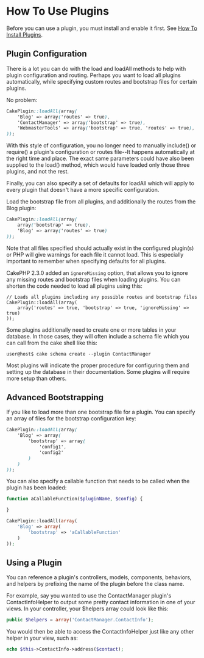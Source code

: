 # How To Use Plugins

Before you can use a plugin, you must install and enable it first.
See [How To Install Plugins](../plugins/how-to-install-plugins).

## Plugin Configuration

There is a lot you can do with the load and loadAll methods to help with
plugin configuration and routing. Perhaps you want to load all plugins
automatically, while specifying custom routes and bootstrap files for
certain plugins.

No problem:

``` css
CakePlugin::loadAll(array(
    'Blog' => array('routes' => true),
    'ContactManager' => array('bootstrap' => true),
    'WebmasterTools' => array('bootstrap' => true, 'routes' => true),
));
```

With this style of configuration, you no longer need to manually
include() or require() a plugin's configuration or routes file--It happens
automatically at the right time and place. The exact same parameters could
have also been supplied to the load() method, which would have loaded only those
three plugins, and not the rest.

Finally, you can also specify a set of defaults for loadAll which will apply to
every plugin that doesn't have a more specific configuration.

Load the bootstrap file from all plugins, and additionally the routes from the Blog plugin:

``` css
CakePlugin::loadAll(array(
    array('bootstrap' => true),
    'Blog' => array('routes' => true)
));
```

Note that all files specified should actually exist in the configured
plugin(s) or PHP will give warnings for each file it cannot load. This is
especially important to remember when specifying defaults for all plugins.

CakePHP 2.3.0 added an `ignoreMissing` option, that allows you to ignore any
missing routes and bootstrap files when loading plugins. You can shorten the
code needed to load all plugins using this:

    // Loads all plugins including any possible routes and bootstrap files
    CakePlugin::loadAll(array(
        array('routes' => true, 'bootstrap' => true, 'ignoreMissing' => true)
    ));

Some plugins additionally need to create one or more tables in your database. In
those cases, they will often include a schema file which you can
call from the cake shell like this:

    user@host$ cake schema create --plugin ContactManager

Most plugins will indicate the proper procedure for configuring
them and setting up the database in their documentation. Some
plugins will require more setup than others.

## Advanced Bootstrapping

If you like to load more than one bootstrap file for a plugin. You can specify
an array of files for the bootstrap configuration key:

``` css
CakePlugin::loadAll(array(
    'Blog' => array(
        'bootstrap' => array(
            'config1',
            'config2'
        )
    )
));
```

You can also specify a callable function that needs to be called when the plugin
has been loaded:

``` php
function aCallableFunction($pluginName, $config) {

}

CakePlugin::loadAll(array(
    'Blog' => array(
        'bootstrap' => 'aCallableFunction'
    )
));
```

## Using a Plugin

You can reference a plugin's controllers, models, components,
behaviors, and helpers by prefixing the name of the plugin before
the class name.

For example, say you wanted to use the ContactManager plugin's
ContactInfoHelper to output some pretty contact information in
one of your views. In your controller, your \$helpers array
could look like this:

``` php
public $helpers = array('ContactManager.ContactInfo');
```

You would then be able to access the ContactInfoHelper just like
any other helper in your view, such as:

``` php
echo $this->ContactInfo->address($contact);
```
